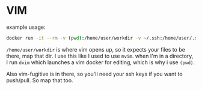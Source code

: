 # VIM #

example usage:

```sh
docker run -it --rm -v (pwd):/home/user/workdir -v ~/.ssh:/home/user/.ssh tebriel/vim
```

`/home/user/workdir` is where vim opens up, so it expects your files to be
there, map that dir. I use this like I used to use `mvim`. when I'm in a
directory, I run `dvim` which launches a vim docker for editing, which is why i
use `(pwd)`.

Also vim-fugitive is in there, so you'll need your ssh keys if you want to
push/pull. So map that too.
